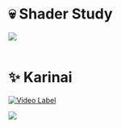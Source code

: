 

# :skull: Shader Study 
<a href="https://cherryrain-erika.notion.site/TA-Study-c122e9ac9689495397a08e9b2b4f7919">
  <img src="https://img.shields.io/badge/Notion-TA Study-DF7857?style=for-the-badge&logo=Notion&logoColor=white"/>
</a>

</br>
</br>

# :sparkles: Karinai
[![Video Label](http://img.youtube.com/vi/PDt_CBSjzGo/maxresdefault.jpg)](https://youtu.be/PDt_CBSjzGo)

<a href="https://cherryrain-erika.notion.site/KarinAI-Note-e21c32c7265d4ac88883b0f0f670a016">
  <img src="https://img.shields.io/badge/Notion-KARINAI NOTE-DF7857?style=for-the-badge&logo=Notion&logoColor=white"/>
</a>

